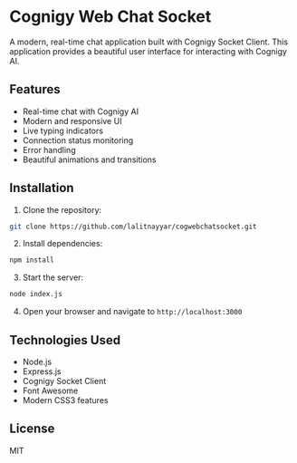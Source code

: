 # Cognigy Web Chat Socket

A modern, real-time chat application built with Cognigy Socket Client. This application provides a beautiful user interface for interacting with Cognigy AI.

## Features

- Real-time chat with Cognigy AI
- Modern and responsive UI
- Live typing indicators
- Connection status monitoring
- Error handling
- Beautiful animations and transitions

## Installation

1. Clone the repository:
```bash
git clone https://github.com/lalitnayyar/cogwebchatsocket.git
```

2. Install dependencies:
```bash
npm install
```

3. Start the server:
```bash
node index.js
```

4. Open your browser and navigate to `http://localhost:3000`

## Technologies Used

- Node.js
- Express.js
- Cognigy Socket Client
- Font Awesome
- Modern CSS3 features

## License

MIT
